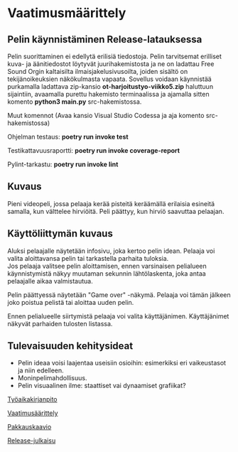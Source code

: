 # Vaatimusmäärittely

## Pelin käynnistäminen Release-latauksessa

Pelin suorittaminen ei edellytä erilisiä tiedostoja. Pelin tarvitsemat erilliset kuva- ja äänitiedostot löytyvät juurihakemistosta ja ne on ladattau Free Sound Orgin kaltaisilta ilmaisjakelusivusoilta, joiden sisältö on tekijänoikeuksien näkökulmasta vapaata. Sovellus voidaan käynnistää purkamalla ladattava zip-kansio **ot-harjoitustyo-viikko5.zip** haluttuun sijaintiin, avaamalla purettu hakemisto terminaalissa ja ajamalla sitten komento **python3 main.py** src-hakemistossa.

Muut komennot (Avaa kansio Visual Studio Codessa ja aja komento src-hakemistossa)

Ohjelman testaus: **poetry run invoke test**

Testikattavuusraportti: **poetry run invoke coverage-report**

Pylint-tarkastu: **poetry run invoke lint**

## Kuvaus

Pieni videopeli, jossa pelaaja kerää pisteitä keräämällä erilaisia esineitä samalla, kun välttelee hirviöitä. Peli päättyy, kun hirviö saavuttaa pelaajan.

## Käyttöliittymän kuvaus

Aluksi pelaajalle näytetään infosivu, joka kertoo pelin idean. Pelaaja voi valita aloittavansa pelin tai tarkastella parhaita tuloksia.  
Jos pelaaja valitsee pelin aloittamisen, ennen varsinaisen pelialueen käynnistymistä näkyy muutaman sekunnin lähtölaskenta, joka antaa pelaajalle aikaa valmistautua.

Pelin päättyessä näytetään "Game over" -näkymä. Pelaaja voi tämän jälkeen joko poistua pelistä tai aloittaa uuden pelin.

Ennen pelialueelle siirtymistä pelaaja voi valita käyttäjänimen. Käyttäjänimet näkyvät parhaiden tulosten listassa.

## Tulevaisuuden kehitysideat

- Pelin ideaa voisi laajentaa useisiin osioihin: esimerkiksi eri vaikeustasot ja niin edelleen.
- Moninpelimahdollisuus.
- Pelin visuaalinen ilme: staattiset vai dynaamiset grafiikat?

[Työaikakirjanpito](/dokumentaatio/tuntikirjanpito.md)

[Vaatimusäärittely](/dokumentaatio/vaatimusmaarittely.md)

[Pakkauskaavio](/dokumentaatio/arkkitehtuuri.md)

[Release-julkaisu](https://github.com/alexalgrund/ot-harjoitustyo/releases/tag/viikko5)

